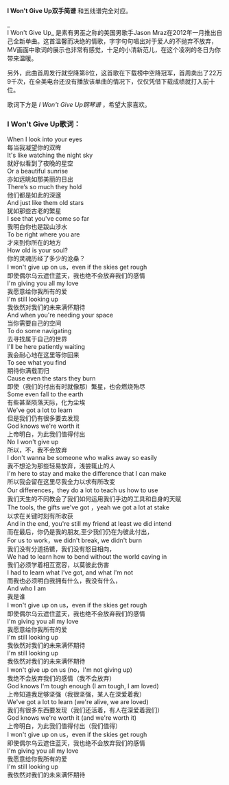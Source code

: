 

**I Won't Give Up双手简谱** 和五线谱完全对应。

_  
I Won't Give Up_ 是素有男巫之称的美国男歌手Jason
Mraz在2012年一月推出自己全新单曲。这首温馨而决绝的情歌，字字句句唱出对于爱人的不抛弃不放弃，MV画面中歌词的展示也非常有感觉，十足的小清新范儿，在这个凌冽的冬日为你带来温暖。

  
另外，此曲首周发行就空降第8位，这首歌在下载榜中空降冠军，首周卖出了22万9千次，在全美电台还没有播放该单曲的情况下，仅仅凭借下载成绩就打入前十位。

  
歌词下方是 _I Won't Give Up钢琴谱_ ，希望大家喜欢。

### I Won't Give Up歌词：

When I look into your eyes  
每当我凝望你的双眸  
It's like watching the night sky  
就好似看到了夜晚的星空  
Or a beautiful sunrise  
亦如远眺如那美丽的日出  
There’s so much they hold  
他们都是如此的深邃  
And just like them old stars  
犹如那些古老的繁星  
I see that you've come so far  
我明白你也是跋山涉水  
To be right where you are  
才来到你所在的地方  
How old is your soul?  
你的灵魂历经了多少的沧桑？  
I won't give up on us，even if the skies get rough  
即使偶尔乌云遮住蓝天，我也绝不会放弃我们的感情  
I'm giving you all my love  
我愿意给你我所有的爱  
I'm still looking up  
我依然对我们的未来满怀期待  
And when you're needing your space  
当你需要自己的空间  
To do some navigating  
去寻找属于自己的世界  
I'll be here patiently waiting  
我会耐心地在这里等你回来  
To see what you find  
期待你满载而归  
Cause even the stars they burn  
即使（我们的付出有时就像那）繁星，也会燃烧殆尽  
Some even fall to the earth  
有些甚至陨落天际，化为尘埃  
We’ve got a lot to learn  
但是我们仍有很多要去发现  
God knows we're worth it  
上帝明白，为此我们值得付出  
No I won't give up  
所以，不，我不会放弃  
I don't wanna be someone who walks away so easily  
我不想沦为那些轻易放弃，浅尝辄止的人  
I'm here to stay and make the difference that I can make  
所以我会留在这里尽我全力以求有所改变  
Our differences，they do a lot to teach us how to use  
我们天生的不同教会了我们如何运用我们手边的工具和自身的天赋  
The tools, the gifts we've got ，yeah we got a lot at stake  
以求在关键时刻有所收获  
And in the end, you're still my friend at least we did intend  
而在最后，你仍是我的朋友,至少我们仍在为彼此付出，  
For us to work，we didn't break, we didn't burn  
我们没有分道扬镳，我们没有怒目相向，  
We had to learn how to bend without the world caving in  
我们必须学着相互宽容，以莫彼此伤害  
I had to learn what I’ve got, and what I'm not  
而我也必须明白我拥有什么，我没有什么，  
And who I am  
我是谁  
I won't give up on us，even if the skies get rough  
即使偶尔乌云遮住蓝天，我也绝不会放弃我们的感情  
I'm giving you all my love  
我愿意给你我所有的爱  
I'm still looking up  
我依然对我们的未来满怀期待  
I'm still looking up  
我依然对我们的未来满怀期待  
I won't give up on us (no，I'm not giving up)  
我绝不会放弃我们的感情（我不会放弃）  
God knows I'm tough enough (I am tough, I am loved)  
上帝知道我足够坚强（我很坚强，某人在深爱着我）  
We've got a lot to learn (we're alive, we are loved)  
我们有很多东西要发现（我们还活着，有人在深爱着我们）  
God knows we're worth it (and we're worth it)  
上帝明白，为此我们值得付出（我们值得）  
I won't give up on us，even if the skies get rough  
即使偶尔乌云遮住蓝天，我也绝不会放弃我们的感情  
I'm giving you all my love  
我愿意给你我所有的爱  
I'm still looking up  
我依然对我们的未来满怀期待

